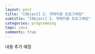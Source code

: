 ```yaml
---
layout: post
title: "[Object] 2. 객체지향 프로그래밍"
subtitle: "[Object] 2. 객체지향 프로그래밍"
categories: programming
tags: java
comments: true
---
```


내용 추가 예정
